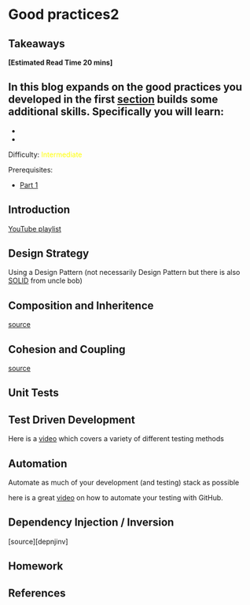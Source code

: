 # Good practices2

## Takeaways

**[Estimated Read Time 20 mins]**

In this blog expands on the good practices you developed in the first [section](good_practices.md) builds some additional skills. Specifically you will learn:
- 
- 
-

Difficulty: <span style="color:yellow">Intermediate</span>

Prerequisites:
- [Part 1](good_practices.md)


## Introduction

[YouTube playlist][playlist]

## Design Strategy

Using a Design Pattern (not necessarily Design Pattern but there is also [SOLID][solid] from uncle bob)

## Composition and Inheritence

[source][compinher]

## Cohesion and Coupling

[source][cohcoup]


## Unit Tests


## Test Driven Development


Here is a [video][testing] which covers a variety of different testing methods

## Automation

Automate as much of your development (and testing) stack as possible

here is a great [video][mCodingghactions] on how to automate your testing with GitHub.

## Dependency Injection / Inversion

[source][depnjinv]

## Homework


## References

[playlist]: https://youtube.com/playlist?list=PLC0nd42SBTaNuP4iB4L6SJlMaHE71FG6N "Arjan Codes: Python Designs Playlist"

[solid]: https://youtu.be/pTB30aXS77U "Arjan Codes: SOLID"
[depinjinv]: https://youtu.be/2ejbLVkCndI "Arjan Codes: Dependency Inversion and Injection"
[cohcoup]: https://youtu.be/eiDyK_ofPPM "Arjan Codes: Cohesion and Coupling"
[compinher]: https://youtu.be/0mcP8ZpUR38 "Arjan Codes: Composition over Inheritence"
[mCodingghactions]: https://www.youtube.com/watch?v=DhUpxWjOhME "mCoding: GH testing"
[testing]: https://youtu.be/K47pr6lPxsA "Arjan: Testing Methods"


